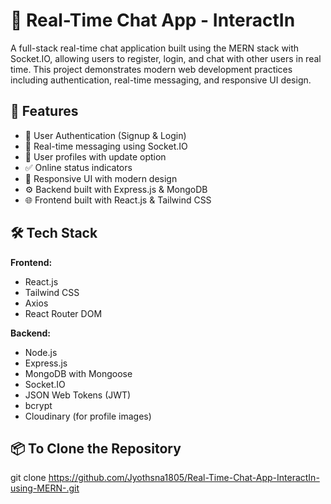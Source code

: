 # 💬 Real-Time Chat App - InteractIn

A full-stack real-time chat application built using the MERN stack with Socket.IO, allowing users to register, login, and chat with other users in real time. This project demonstrates modern web development practices including authentication, real-time messaging, and responsive UI design.

## 🚀 Features

- 🔐 User Authentication (Signup & Login)
- 📩 Real-time messaging using Socket.IO
- 👤 User profiles with update option
- ✅ Online status indicators
- 📱 Responsive UI with modern design
- ⚙️ Backend built with Express.js & MongoDB
- 🌐 Frontend built with React.js & Tailwind CSS

## 🛠️ Tech Stack

**Frontend:**
- React.js
- Tailwind CSS
- Axios
- React Router DOM

**Backend:**
- Node.js
- Express.js
- MongoDB with Mongoose
- Socket.IO
- JSON Web Tokens (JWT)
- bcrypt
- Cloudinary (for profile images)

## 📦 To Clone the Repository

git clone https://github.com/Jyothsna1805/Real-Time-Chat-App-InteractIn-using-MERN-.git








